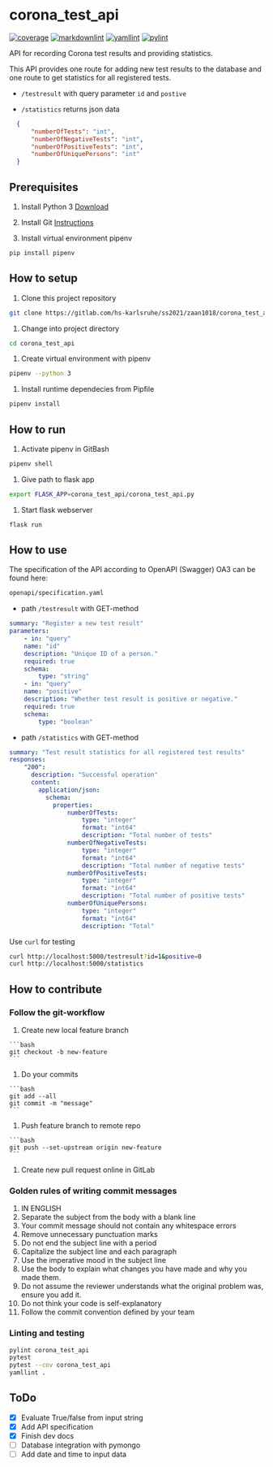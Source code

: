 # corona_test_api

[![coverage](https://gitlab.com/hs-karlsruhe/ss2021/zaan1018/corona_test_api/badges/master/coverage.svg)](https://hs-karlsruhe.gitlab.io/ss2021/zaan1018/corona_test_api/test/)
[![markdownlint](https://hs-karlsruhe.gitlab.io/ss2021/zaan1018/corona_test_api/badges/markdownlint.svg)](https://gitlab.com/hs-karlsruhe/ss2021/zaan1018/corona_test_api/commits/master)
[![yamllint](https://hs-karlsruhe.gitlab.io/ss2021/zaan1018/corona_test_api/badges/yamllint.svg)](https://gitlab.com/hs-karlsruhe/ss2021/zaan1018/corona_test_api/commits/master)
[![pylint](https://hs-karlsruhe.gitlab.io/ss2021/zaan1018/corona_test_api/badges/pylint.svg)](https://hs-karlsruhe.gitlab.io/ss2021/zaan1018/corona_test_api/lint/)

API for recording Corona test results and providing statistics.

This API provides one route for adding new test results to the database and one route to get statistics for all registered tests.

  - `/testresult` with query parameter `id` and `postive`

  - `/statistics` returns json data

  ```json
    {
        "numberOfTests": "int",
        "numberOfNegativeTests": "int",
        "numberOfPositiveTests": "int",
        "numberOfUniquePersons": "int"
    }
  ```

## Prerequisites

 1. Install Python 3 [Download](https://www.python.org/downloads/)

 1. Install Git [Instructions](https://git-scm.com/book/en/v2/Getting-Started-Installing-Git)

 1. Install virtual environment pipenv

   ```bash
   pip install pipenv
   ```

## How to setup

 1. Clone this project repository

   ```bash
   git clone https://gitlab.com/hs-karlsruhe/ss2021/zaan1018/corona_test_api.git
   ```

 1. Change into project directory

   ```bash
   cd corona_test_api
   ```

 1. Create virtual environment with pipenv

   ```bash
   pipenv --python 3
   ```

 1. Install runtime dependecies from Pipfile

   ```bash
   pipenv install
   ```

## How to run

 1. Activate pipenv in GitBash

   ```bash
   pipenv shell
   ```

 1. Give path to flask app

   ```bash
   export FLASK_APP=corona_test_api/corona_test_api.py
   ```

 1. Start flask webserver

   ```bash
   flask run
   ```

## How to use

The specification of the API according to OpenAPI (Swagger) OA3 can be found here:

```bash
openapi/specification.yaml
```

- path `/testresult` with GET-method

```yaml
summary: "Register a new test result"
parameters:
    - in: "query"
    name: "id"
    description: "Unique ID of a person."
    required: true
    schema:
        type: "string"
    - in: "query"
    name: "positive"
    description: "Whether test result is positive or negative."
    required: true
    schema:
        type: "boolean"
```

- path `/statistics` with GET-method

```yaml
summary: "Test result statistics for all registered test results"
responses:
    "200":
      description: "Successful operation"
      content:
        application/json:
          schema:
            properties:
                numberOfTests:
                    type: "integer"
                    format: "int64"
                    description: "Total number of tests"
                numberOfNegativeTests:
                    type: "integer"
                    format: "int64"
                    description: "Total number of negative tests"
                numberOfPositiveTests:
                    type: "integer"
                    format: "int64"
                    description: "Total number of positive tests"
                numberOfUniquePersons:
                    type: "integer"
                    format: "int64"
                    description: "Total"
```

Use `curl` for testing

```bash
curl http://localhost:5000/testresult?id=1&positive=0
curl http://localhost:5000/statistics
```

## How to contribute

### Follow the git-workflow

  1. Create new local feature branch

    ```bash
    git checkout -b new-feature
    ```

  1. Do your commits

    ```bash
    git add --all
    git commit -m "message"
    ```

  1. Push feature branch to remote repo

    ```bash
    git push --set-upstream origin new-feature
    ```

  1. Create new pull request online in GitLab

### Golden rules of writing commit messages

1. IN ENGLISH
1. Separate the subject from the body with a blank line
1. Your commit message should not contain any whitespace errors
1. Remove unnecessary punctuation marks
1. Do not end the subject line with a period
1. Capitalize the subject line and each paragraph
1. Use the imperative mood in the subject line
1. Use the body to explain what changes you have made and why you made them.
1. Do not assume the reviewer understands what the original problem was, ensure you add it.
1. Do not think your code is self-explanatory
1. Follow the commit convention defined by your team

### Linting and testing

```bash
pylint corona_test_api
pytest
pytest --cov corona_test_api
yamllint .
```

## ToDo

- [x] Evaluate True/false from input string
- [x] Add API specification
- [x] Finish dev docs
- [ ] Database integration with pymongo
- [ ] Add date and time to input data
